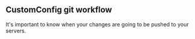<!-- post: -->


## CustomConfig git workflow

It's important to know when your changes are going to be pushed to your servers.

